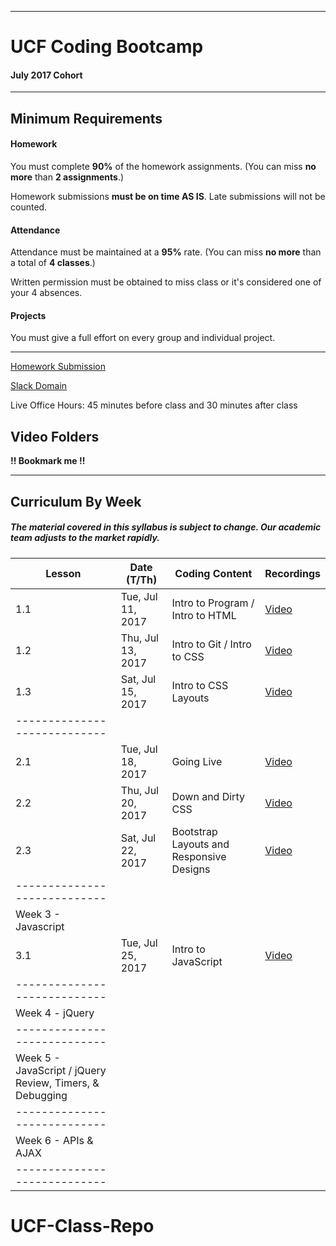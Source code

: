 -----------------------------------------
# UCF Coding Bootcamp


#### July 2017 Cohort


-----------------------------------------


## Minimum Requirements


#### Homework


You must complete **90%** of the homework assignments. (You can miss **no more** than **2 assignments**.)


Homework submissions **must be on time AS IS**. Late submissions will not be counted.


#### Attendance


Attendance must be maintained at a **95%** rate. (You can miss **no more** than a total of **4 classes**.)


Written permission must be obtained to miss class or it's considered one of your 4 absences.


#### Projects


You must give a full effort on every group and individual project.


-----------------------------------------


[Homework Submission](http://bootcampspot-v2.com)

[Slack Domain](https://ucflm201707fsf2.slack.com/)

Live Office Hours: 45 minutes before class and 30 minutes after class

## Video Folders 
**!! Bookmark me !!**

-----------------------------------------
## Curriculum By Week


##### The material covered in this syllabus is subject to change. Our academic team adjusts to the market rapidly.
|	Lesson	|	Date (T/Th)	|	Coding Content	|	Recordings	|
|	----------------------------	|	----------------------------	|	----------------------------	|	----------------------------	|
|	1.1	|	Tue, Jul 11, 2017	|	Intro to Program / Intro to HTML 	|	[Video](https://codingbootcamp.hosted.panopto.com/Panopto/Pages/Viewer.aspx?id=d1efb196-c78f-4a6c-988b-97e2b8a30df5)	|
|	1.2	|	Thu, Jul 13, 2017	|	Intro to Git / Intro to CSS	| [Video](https://codingbootcamp.hosted.panopto.com/Panopto/Pages/Viewer.aspx?id=b29e8200-66eb-47bd-8b61-10b4b0fedb91)	| 
|	1.3	|	Sat, Jul 15, 2017	|	Intro to CSS Layouts	| [Video](https://codingbootcamp.hosted.panopto.com/Panopto/Pages/Viewer.aspx?id=7abedbab-3f62-4f99-8e26-a280425fd856)	|
|	----------------------------	|
|	2.1	|	Tue, Jul 18, 2017	|	Going Live | [Video](https://codingbootcamp.hosted.panopto.com/Panopto/Pages/Viewer.aspx?id=95019ac2-7c29-43fd-b2fa-c4f6592886c4)	|
|	2.2	|	Thu, Jul 20, 2017	|	Down and Dirty CSS | [Video](https://codingbootcamp.hosted.panopto.com/Panopto/Pages/Viewer.aspx?id=d35eecf6-7fd6-4ee0-96ce-13e0f59a21e1)	|
|	2.3	|	Sat, Jul 22, 2017	|	Bootstrap Layouts and Responsive Designs | [Video](https://codingbootcamp.hosted.panopto.com/Panopto/Pages/Viewer.aspx?id=49e61865-37d1-4f33-bf0e-126f3455c76d)	|
|	----------------------------	|
| Week 3 - Javascript |
| 3.1 | Tue, Jul 25, 2017 | Intro to JavaScript | [Video](https://codingbootcamp.hosted.panopto.com/Panopto/Pages/Viewer.aspx?id=07b96c30-f8c4-4049-8d2f-d4c7d74cbc70) |
|	----------------------------	|
| Week 4 - jQuery |
|	----------------------------	|
| Week 5 - JavaScript / jQuery Review, Timers, & Debugging |
|	----------------------------	|
| Week 6 - APIs & AJAX |
|	----------------------------	|
# UCF-Class-Repo
